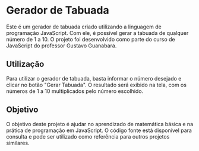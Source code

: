 # Gerador de Tabuada #
Este é um gerador de tabuada criado utilizando a linguagem de programação JavaScript. Com ele, é possível gerar a tabuada de qualquer número de 1 a 10. O projeto foi desenvolvido como parte do curso de JavaScript do professor Gustavo Guanabara.

## Utilização ##
Para utilizar o gerador de tabuada, basta informar o número desejado e clicar no botão "Gerar Tabuada". O resultado será exibido na tela, com os números de 1 a 10 multiplicados pelo número escolhido.

## Objetivo ##
O objetivo deste projeto é ajudar no aprendizado de matemática básica e na prática de programação em JavaScript. O código fonte está disponível para consulta e pode ser utilizado como referência para outros projetos similares.